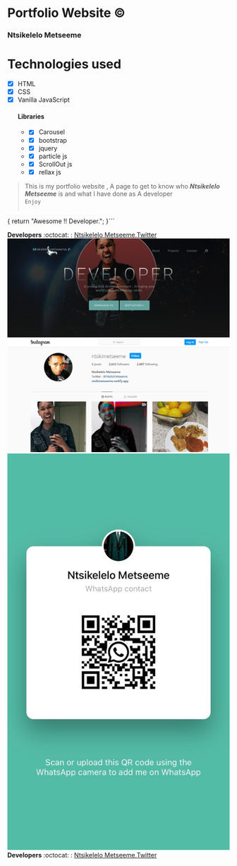 # Portfolio Website :copyright:
### Ntsikelelo Metseeme

# Technologies used 
- [x] HTML  <br>
- [x] CSS  <br>
- [x] Vanilla  JavaScript<br> 
    #### Libraries
   * - [x] Carousel
   * - [x] bootstrap
   * - [x] jquery
   * - [x] particle js
   * - [x] ScrollOut js
   * - [x] rellax js
   
> This is my portfolio website , A page to get to know who ***Ntsikelelo Metseeme*** is and what I have done as A developer<br>
> `Enjoy`
> ```function NtsikeleloMetseeme()
{
    return "Awesome !! Developer.";
}```

__Developers__ :octocat: : [Ntsikelelo Metseeme](https://github.com/Ntsikelel/),[Twitter](https://twitter.com/ntsikimetseeme/) 
![Webimage](myport.png)
![Webimage](ntsinstgram.png)
![Webimage](whatsapp.jpeg)
__Developers__ :octocat: : [Ntsikelelo Metseeme](https://github.com/Ntsikelel/),[Twitter](https://twitter.com/ntsikimetseeme/) 

